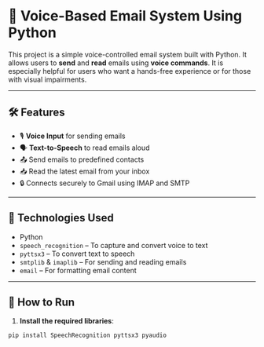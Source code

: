 # 📧 Voice-Based Email System Using Python

This project is a simple voice-controlled email system built with Python. It allows users to **send** and **read** emails using **voice commands**. It is especially helpful for users who want a hands-free experience or for those with visual impairments.

---

## 🛠️ Features

- 🎙️ **Voice Input** for sending emails
- 🗣️ **Text-to-Speech** to read emails aloud
- 📤 Send emails to predefined contacts
- 📥 Read the latest email from your inbox
- 🔒 Connects securely to Gmail using IMAP and SMTP

---

## 🚀 Technologies Used

- Python
- `speech_recognition` – To capture and convert voice to text
- `pyttsx3` – To convert text to speech
- `smtplib` & `imaplib` – For sending and reading emails
- `email` – For formatting email content


---

## 📌 How to Run

1. **Install the required libraries**:

```bash
pip install SpeechRecognition pyttsx3 pyaudio
